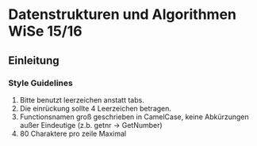 # Datenstrukturen und Algorithmen WiSe 15/16
## Einleitung

### Style Guidelines
 1. Bitte benutzt leerzeichen anstatt tabs. 
 2. Die einrückung sollte 4 Leerzeichen betragen.
 3. Functionsnamen groß geschrieben in CamelCase, keine Abkürzungen außer
 Eindeutige (z.b. getnr -> GetNumber) 
 4. 80 Charaktere pro zeile Maximal
